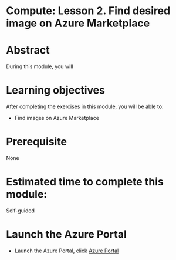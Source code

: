 # Compute: Lesson 2. Find desired image on Azure Marketplace

# Abstract

During this module, you will 

# Learning objectives
After completing the exercises in this module, you will be able to:
* Find images on Azure Marketplace 

# Prerequisite 
None

# Estimated time to complete this module:
Self-guided

# Launch the Azure Portal
* Launch the Azure Portal, click [Azure Portal](http://www.azure.portal.com)
